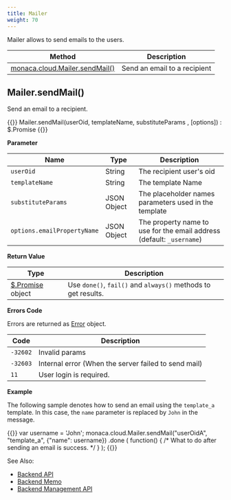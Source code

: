 ```yaml
---
title: Mailer
weight: 70
---
```


Mailer allows to send emails to the users.

Method       |   Description                                   
-------------|------------------------------------
[monaca.cloud.Mailer.sendMail()](#mailer-sendmail) | Send an email to a recipient

## Mailer.sendMail()

Send an email to a recipient.

{{<highlight javascript>}}
Mailer.sendMail(userOid, templateName, substituteParams , [options]) : $.Promise
{{</highlight>}}

**Parameter**

Name | Type | Description
-----|------|-------------
`userOid` | String | The recipient user's oid
`templateName` | String | The template Name
`substituteParams` | JSON Object | The placeholder names parameters used in the template
`options.emailPropertyName` | JSON Object |  The property name to use for the email address (default: `_username`)

**Return Value**

Type | Description
-----|--------------------------
[$.Promise](../other/#promise) object | Use `done()`, `fail()` and `always()` methods to get results.

**Errors Code**

Errors are returned as [Error](../error) object.

Code | Description
-----|--------------------------
`-32602` |  Invalid params
`-32603` |  Internal error (When the server failed to send mail)
`11`     |  User login is required.

**Example**

The following sample denotes how to send an email using the `template_a` template. In this case, the `name` parameter is replaced by `John` in the message.

{{<highlight javascript>}}
var username = 'John';
monaca.cloud.Mailer.sendMail("userOidA", "template_a", {"name": username})
.done
(
    function()
    { /* What to do after sending an email is success. */ }
);
{{</highlight>}}


See Also: 

- [Backend API](../../cloud)
- [Backend Memo](/en/sampleapp/samples/backend_memo)
- [Backend Management API](../../cloud_management)

